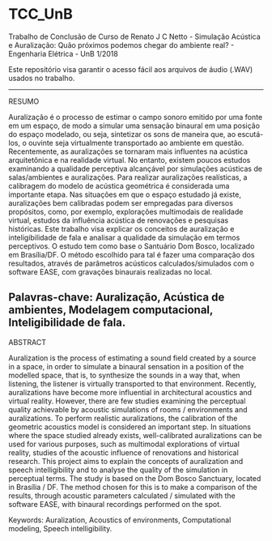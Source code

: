 # TCC_UnB
Trabalho de Conclusão de Curso de Renato J C Netto - Simulação Acústica e Auralização: Quão próximos podemos chegar do ambiente real? - Engenharia Elétrica - UnB 1/2018

Este repositório visa garantir o acesso fácil aos arquivos de áudio (.WAV) usados no trabalho.

--------------------------------------------

RESUMO

Auralização é o processo de estimar o campo sonoro emitido por uma fonte em um espaço, de modo a simular uma sensação binaural em uma posição do espaço modelado, ou seja, sintetizar os sons de maneira que, ao escutá-los, o ouvinte seja virtualmente transportado ao ambiente em questão. Recentemente, as auralizações se tornaram mais influentes na acústica arquitetônica e na realidade virtual. No entanto, existem poucos estudos examinando a qualidade perceptiva alcançável por simulações acústicas de salas/ambientes e auralizações. Para realizar auralizações realísticas, a calibragem do modelo de acústica geométrica é considerada uma importante etapa. Nas situações em que o espaço estudado já existe, auralizações bem calibradas podem ser empregadas para diversos propósitos, como, por exemplo, explorações multimodais de realidade virtual, estudos da influência acústica de renovações e pesquisas históricas. Este trabalho visa explicar os conceitos de auralização e inteligibilidade de fala e analisar a qualidade da simulação em termos perceptivos. O estudo tem como base o Santuário Dom Bosco, localizado em Brasília/DF. O método escolhido para tal é fazer uma comparação dos resultados, através de parâmetros acústicos calculados/simulados com o software EASE, com gravações binaurais realizadas no local.

Palavras-chave: Auralização, Acústica de ambientes, Modelagem computacional, Inteligibilidade de fala.
 
------------------------------------------------------------

ABSTRACT

Auralization is the process of estimating a sound field created by a source in a space, in order to simulate a binaural sensation in a position of the modelled space, that is, to synthesize the sounds in a way that, when listening, the listener is virtually transported to that environment. Recently, auralizations have become more influential in architectural acoustics and virtual reality. However, there are few studies examining the perceptual quality achievable by acoustic simulations of rooms / environments and auralizations. To perform realistic auralizations, the calibration of the geometric acoustics model is considered an important step. In situations where the space studied already exists, well-calibrated auralizations can be used for various purposes, such as multimodal explorations of virtual reality, studies of the acoustic influence of renovations and historical research. This project aims to explain the concepts of auralization and speech intelligibility and to analyse the quality of the simulation in perceptual terms. The study is based on the Dom Bosco Sanctuary, located in Brasília / DF. The method chosen for this is to make a comparison of the results, through acoustic parameters calculated / simulated with the software EASE, with binaural recordings performed on the spot.

Keywords: Auralization, Acoustics of environments, Computational modeling, Speech intelligibility.
